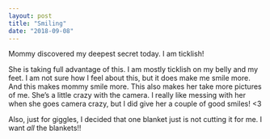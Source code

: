 ```yaml
---
layout: post
title: "Smiling"
date: "2018-09-08"
---
```


Mommy discovered my deepest secret today. I am ticklish!

She is taking full advantage of this. I am mostly ticklish on my belly and my feet. I am not sure how I feel about this, but it does make me smile more. And this makes mommy smile more. This also makes her take more pictures of me. She’s a little crazy with the camera. I really like messing with her when she goes camera crazy, but I did give her a couple of good smiles! <3

Also, just for giggles, I decided that one blanket just is not cutting it for me. I want _all_ the blankets!!
